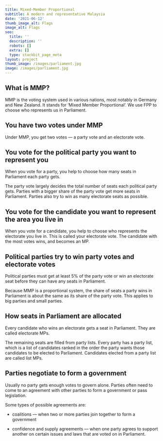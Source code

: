 ```yaml
---
title: Mixed-Member Proportional
subtitle: A modern and representative Malaysia
date: '2021-06-12'
thumb_image_alt: Flags
image_alt: Flags
seo:
  title: ''
  description: ''
  robots: []
  extra: []
  type: stackbit_page_meta
layout: project
thumb_image: /images/parliament.jpg
image: /images/parliament.jpg
---
```

## What is MMP?

MMP is the voting system used in various nations, most notably in Germany and New Zealand. It stands for ‘Mixed Member Proportional’. We use FPP to choose who represents us in Parliament.

## You have two votes under MMP

Under MMP, you get two votes — a party vote and an electorate vote.

## You vote for the political party you want to represent you

When you vote for a party, you help to choose how many seats in Parliament each party gets.

The party vote largely decides the total number of seats each political party gets. Parties with a bigger share of the party vote get more seats in Parliament. Parties also try to win as many electorate seats as possible.

## You vote for the candidate you want to represent the area you live in

When you vote for a candidate, you help to choose who represents the electorate you live in. This is called your electorate vote. The candidate with the most votes wins, and becomes an MP.

## Political parties try to win party votes and electorate votes

Political parties must get at least 5% of the party vote or win an electorate seat before they can have any seats in Parliament. 

Because MMP is a proportional system, the share of seats a party wins in Parliament is about the same as its share of the party vote. This applies to big parties and small parties.

## How seats in Parliament are allocated

Every candidate who wins an electorate gets a seat in Parliament. They are called electorate MPs.

The remaining seats are filled from party lists. Every party has a party list, which is a list of candidates ranked in the order the party wants those candidates to be elected to Parliament. Candidates elected from a party list are called list MPs. 

## Parties negotiate to form a government

Usually no party gets enough votes to govern alone. Parties often need to come to an agreement with other parties to form a government or pass legislation. 

Some types of possible agreements are:

*   coalitions — when two or more parties join together to form a government

*   confidence and supply agreements — when one party agrees to support another on certain issues and laws that are voted on in Parliament.
